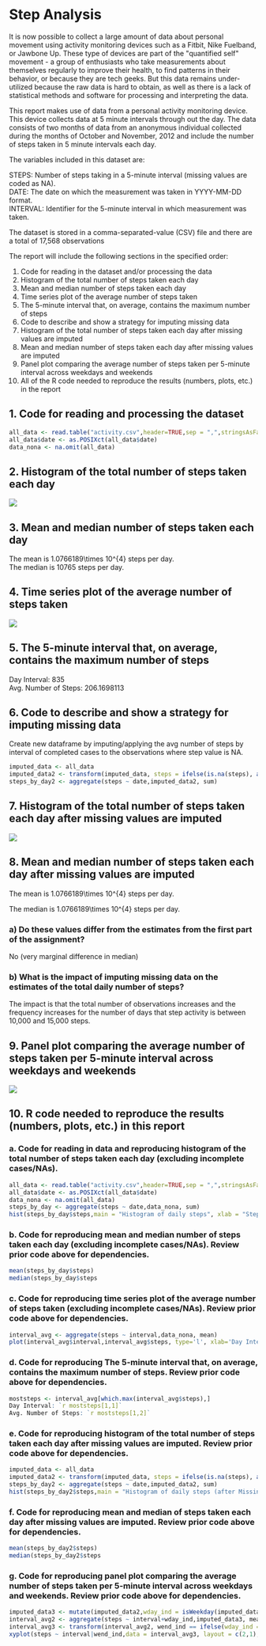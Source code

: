 # Step Analysis
It is now possible to collect a large amount of data about personal movement using activity monitoring devices such as a Fitbit, Nike Fuelband, or Jawbone Up. These type of devices are part of the "quantified self" movement - a group of enthusiasts who take measurements about themselves regularly to improve their health, to find patterns in their behavior, or because they are tech geeks. But this data remains under-utilized because the raw data is hard to obtain, as well as there is a lack of statistical methods and software for processing and interpreting the data.

This report makes use of data from a personal activity monitoring device. This device collects data at 5 minute intervals through out the day. The data consists of two months of data from an anonymous individual collected during the months of October and November, 2012 and include the number of steps taken in 5 minute intervals each day.

The variables included in this dataset are:

STEPS: Number of steps taking in a 5-minute interval (missing values are coded as NA).  
DATE: The date on which the measurement was taken in YYYY-MM-DD format.  
INTERVAL: Identifier for the 5-minute interval in which measurement was taken.  

The dataset is stored in a comma-separated-value (CSV) file and there are a total of 17,568 observations

The report will include the following sections in the specified order:  
1. Code for reading in the dataset and/or processing the data   
2. Histogram of the total number of steps taken each day  
3. Mean and median number of steps taken each day  
4. Time series plot of the average number of steps taken  
5. The 5-minute interval that, on average, contains the maximum number of steps  
6. Code to describe and show a strategy for imputing missing data  
7. Histogram of the total number of steps taken each day after missing values are imputed  
8. Mean and median number of steps taken each day after missing values are imputed  
9. Panel plot comparing the average number of steps taken per 5-minute interval across weekdays and weekends  
10. All of the R code needed to reproduce the results (numbers, plots, etc.) in the report 


                      

## 1. Code for reading and processing the dataset

```r
all_data <- read.table("activity.csv",header=TRUE,sep = ",",stringsAsFactors=FALSE)
all_data$date <- as.POSIXct(all_data$date)
data_nona <- na.omit(all_data)
```

  
## 2. Histogram of the total number of steps taken each day


![](Figs/hist1-1.png)<!-- -->

## 3. Mean and median number of steps taken each day

The mean is 1.0766189\times 10^{4} steps per day.  
The median is 10765 steps per day.  

## 4. Time series plot of the average number of steps taken

![](Figs/plot1-1.png)<!-- -->

## 5. The 5-minute interval that, on average, contains the maximum number of steps


Day Interval: 835  
Avg. Number of Steps: 206.1698113

## 6. Code to describe and show a strategy for imputing missing data
Create new dataframe by imputing/applying the avg number of steps by interval of completed cases to the observations where step value is NA.

```r
imputed_data <- all_data
imputed_data2 <- transform(imputed_data, steps = ifelse(is.na(steps), ave(steps, interval, FUN = function(x) mean(x, na.rm = TRUE)), steps))
steps_by_day2 <- aggregate(steps ~ date,imputed_data2, sum)
```

## 7. Histogram of the total number of steps taken each day after missing values are imputed
![](Figs/hist2-1.png)<!-- -->

## 8. Mean and median number of steps taken each day after missing values are imputed  

The mean is 1.0766189\times 10^{4} steps per day.    

The median is 1.0766189\times 10^{4} steps per day.   

### a) Do these values differ from the estimates from the first part of the assignment?   
No (very marginal difference in median)  

### b) What is the impact of imputing missing data on the estimates of the total daily number of steps?      
The impact is that the total number of observations increases and the frequency increases for the number of days that step activity is between 10,000 and 15,000 steps.

## 9. Panel plot comparing the average number of steps taken per 5-minute interval across weekdays and weekends


![](Figs/panelplot-1.png)<!-- -->

## 10. R code needed to reproduce the results (numbers, plots, etc.) in this report
### a. Code for reading in data and reproducing histogram of the total number of steps taken each day (excluding incomplete cases/NAs). 

```r
all_data <- read.table("activity.csv",header=TRUE,sep = ",",stringsAsFactors=FALSE)
all_data$date <- as.POSIXct(all_data$date)
data_nona <- na.omit(all_data)
steps_by_day <- aggregate(steps ~ date,data_nona, sum)
hist(steps_by_day$steps,main = "Histogram of daily steps", xlab = "Steps taken per day")
```
### b. Code for reproducing mean and median number of steps taken each day (excluding incomplete cases/NAs). Review prior code above for dependencies.

```r
mean(steps_by_day$steps)  
median(steps_by_day$steps
```
### c. Code for reproducing time series plot of the average number of steps taken (excluding incomplete cases/NAs). Review prior code above for dependencies.

```r
interval_avg <- aggregate(steps ~ interval,data_nona, mean)
plot(interval_avg$interval,interval_avg$steps, type='l', xlab='Day Interval',ylab='Average Number Steps', main='Average daily activity pattern')
```
### d. Code for reproducing The 5-minute interval that, on average, contains the maximum number of steps. Review prior code above for dependencies.

```r
moststeps <- interval_avg[which.max(interval_avg$steps),]
Day Interval: `r moststeps[1,1]`  
Avg. Number of Steps: `r moststeps[1,2]`
```
### e. Code for reproducing histogram of the total number of steps taken each day after missing values are imputed. Review prior code above for dependencies.

```r
imputed_data <- all_data
imputed_data2 <- transform(imputed_data, steps = ifelse(is.na(steps), ave(steps, interval, FUN = function(x) mean(x, na.rm = TRUE)), steps))
steps_by_day2 <- aggregate(steps ~ date,imputed_data2, sum)
hist(steps_by_day2$steps,main = "Histogram of daily steps (after Missing values imputed)", xlab = "Steps taken per day")
```
### f. Code for reproducing mean and median of steps taken each day after missing values are imputed. Review prior code above for dependencies.

```r
mean(steps_by_day2$steps)  
median(steps_by_day2$steps
```

### g. Code for reproducing panel plot comparing the average number of steps taken per 5-minute interval across weekdays and weekends. Review prior code above for dependencies.

```r
imputed_data3 <- mutate(imputed_data2,wday_ind = isWeekday(imputed_data2$date, wday=1:5))
interval_avg2 <- aggregate(steps ~ interval+wday_ind,imputed_data3, mean)
interval_avg3 <- transform(interval_avg2, wend_ind == ifelse(wday_ind = 'FALSE','Weekend','Weekday'))
xyplot(steps ~ interval|wend_ind,data = interval_avg3, layout = c(2,1),type="l",xlab="Interval",ylab="Average Number Steps")
```
